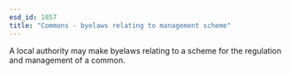```yaml
---
esd_id: 1857
title: "Commons - byelaws relating to management scheme"
---
```


A local authority may make byelaws relating to a scheme for the regulation and management of a common.

